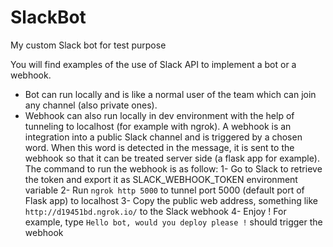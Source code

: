 # SlackBot
My custom Slack bot for test purpose

You will find examples of the use of Slack API to implement a bot or a webhook.

* Bot can run locally and is like a normal user of the team which can join any channel (also private ones).
* Webhook can also run locally in dev environment with the help of tunneling to localhost (for example with
ngrok). A webhook is an integration into a public Slack channel and is triggered by a chosen word. When this 
word is detected in the message, it is sent to the webhook so that it can be treated server side (a flask app
for example). The command to run the webhook is as follow:
    1- Go to Slack to retrieve the token and export it as SLACK_WEBHOOK_TOKEN environment variable
    2- Run `ngrok http 5000` to tunnel port 5000 (default port of Flask app) to localhost
    3- Copy the public web address, something like `http://d19451bd.ngrok.io/` to the Slack webhook
    4- Enjoy ! For example, type `Hello bot, would you deploy please !` should trigger the webhook